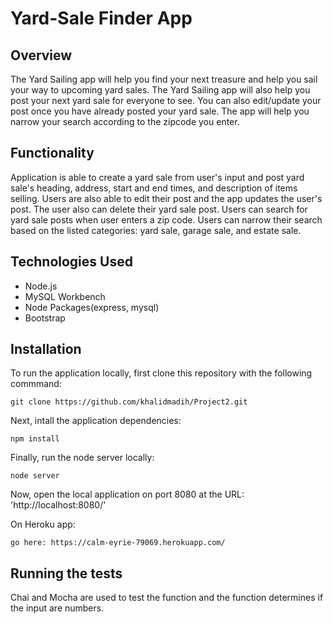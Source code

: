 # Yard-Sale Finder App

## Overview
The Yard Sailing app will help you find your next treasure and help you sail your way to upcoming yard sales.  The Yard Sailing app will also help you post your next yard sale for everyone to see.  You can also edit/update your post once you have already posted your yard sale.  The app will help you narrow your search according to the zipcode you enter.

## Functionality
Application is able to create a yard sale from user's input and post yard sale's heading, address, start and end times, and description of items selling.  Users are also able to edit their post and the app updates the user's post.  The user also can delete their yard sale post.  Users can search for yard sale posts when user enters a zip code.  Users can narrow their search based on the listed categories: yard sale, garage sale, and estate sale. 


## Technologies Used

- Node.js
- MySQL Workbench
- Node Packages(express, mysql)
- Bootstrap

## Installation

To run the application locally, first clone this repository with the following commmand:
    
    git clone https://github.com/khalidmadih/Project2.git

Next, intall the application dependencies:
    
    npm install

Finally, run the node server locally:
    
    node server

Now, open the local application on port 8080 at the URL: 'http://localhost:8080/'

On Heroku app:

    go here: https://calm-eyrie-79069.herokuapp.com/

## Running the tests

Chai and Mocha are used to test the function and the function determines if the input are numbers.
